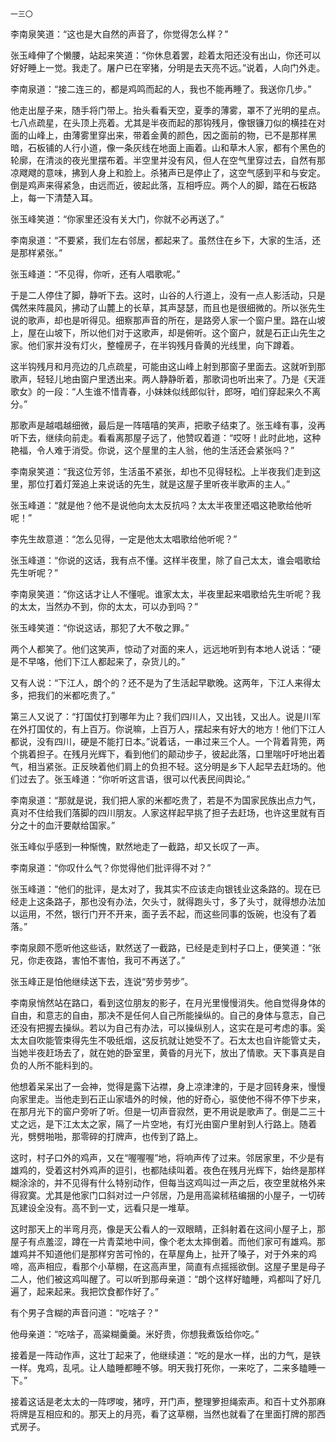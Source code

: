     一三〇 

   李南泉笑道：“这也是大自然的声音了，你觉得怎么样？”

   张玉峰伸了个懒腰，站起来笑道：“你休息着罢，趁着太阳还没有出山，你还可以好好睡上一觉。我走了。屠户已在宰猪，分明是去天亮不远。”说着，人向门外走。

   李南泉道：“接二连三的，都是鸡鸣而起的人，我也不能再睡了。我送你几步。”

   他走出屋子来，随手将门带上。抬头看看天空，夏季的薄雾，罩不了光明的星点。七八点疏星，在头顶上亮着。尤其是半夜而起的那钩残月，像银镰刀似的横挂在对面的山峰上，由薄雾里穿出来，带着金黄的颜色，因之面前的物，已不是那样黑暗，石板铺的人行小道，像一条灰线在地面上画着。山和草木人家，都有个黑色的轮廓，在清淡的夜光里摆布着。半空里并没有风，但人在空气里穿过去，自然有那凉飕飕的意味，拂到人身上和脸上。杀猪声已是停止了，这空气感到平和与安定。倒是鸡声来得紧急，由远而近，彼起此落，互相呼应。两个人的脚，踏在石板路上，每一下清楚入耳。

   张玉峰笑道：“你家里还没有关大门，你就不必再送了。”

   李南泉道：“不要紧，我们左右邻居，都起来了。虽然住在乡下，大家的生活，还是那样紧张。”

   张玉峰道：“不见得，你听，还有人唱歌呢。”

   于是二人停住了脚，静听下去。这时，山谷的人行道上，没有一点人影活动，只是偶然来阵晨风，拂动了山麓上的长草，其声瑟瑟，而且也是很细微的。所以张先生说的歌声，却也是听得见。细察那声音的所在，是路旁人家一个窗户里。路在山坡上，屋在山坡下，所以他们对于这歌声，却是俯听。这个窗户，就是石正山先生之家。他们家并没有灯火，整幢房子，在半钩残月昏黄的光线里，向下蹲着。

   这半钩残月和月亮边的几点疏星，可能由这山峰上射到那窗子里面去。这就听到那歌声，轻轻儿地由窗户里透出来。两人静静昕着，那歌词也听出来了。乃是《天涯歌女》的一段：“人生谁不惜青春，小妹妹似线郎似针，郎呀，咱们穿起来久不离分。”

   那歌声是越唱越细微，最后是一阵嘻嘻的笑声，把歌子结束了。张玉峰有事，没再听下去，继续向前走。看看离那屋子远了，他赞叹着道：“哎呀！此时此地，这种艳福，令人难于消受。你说，这个屋里的主人翁，他的生活还会紧张吗？”

   李南泉笑道：“我这位芳邻，生活虽不紧张，却也不见得轻松。上半夜我们走到这里，那位打着灯笼追上来说话的先生，就是这屋子里听夜半歌声的主人。”

   张玉峰道：“就是他？他不是说他向太太反抗吗？太太半夜里还唱这艳歌给他听呢！”

   李先生故意道：“怎么见得，一定是他太太唱歌给他听呢？”

   张玉峰道：“你说的这话，我有点不懂。这样半夜里，除了自己太太，谁会唱歌给先生听呢？”

   李南泉笑道：“你这话才让人不懂呢。谁家太太，半夜里起来唱歌给先生听呢？我的太太，当然办不到，你的太太，可以办到吗？”

   张玉峰笑道：“你说这话，那犯了大不敬之罪。”

   两个人都笑了。他们这笑声，惊动了对面的来人，远远地听到有本地人说话：“硬是不早咯，他们下江人都起来了，杂货儿的。”

   又有人说：“下江人，朗个的？还不是为了生活起早歇晚。这两年，下江人来得太多，把我们的米都吃贵了。”

   第三人又说了：“打国仗打到哪年为止？我们四川人，又出钱，又出人。说是川军在外打国仗的，有上百万。你说嘛，上百万人，摆起来有好大的地方！他们下江人都说，没有四川，硬是不能打日本。”说着话，一串过来三个人。一个背着背篼，两个挑着担子。在残月光辉下，看到他们的颠动步子，彼起此落，口里喘吁吁地出着气，相当紧张。正反映着他们肩上的负担不轻。这分明是乡下人起早去赶场的。他们过去了。张玉峰道：“你听听这言语，很可以代表民间舆论。”

   李南泉道：“那就是说，我们把人家的米都吃贵了，若是不为国家民族出点力气，真对不住给我们落脚的四川朋友。人家这样起早挑了担子去赶场，也许这里就有百分之十的血汗要献给国家。”

   张玉峰似乎感到一种惭愧，默然地走了一截路，却又长叹了一声。

   李南泉道：“你叹什么气？你觉得他们批评得不对？”

   张玉峰道：“他们的批评，是太对了，我其实不应该走向银钱业这条路的。现在已经走上这条路子，那也没有办法，欠头寸，就得跑头寸，多了头寸，就得想办法加以运用，不然，银行门开不开来，面子丢不起，而这些同事的饭碗，也没有了着落。”

   李南泉颇不愿听他这些话，默然送了一截路，已经是走到村子口上，便笑道：“张兄，你走夜路，害怕不害怕，我可不再送了。”

   张玉峰正是怕他继续送下去，连说“劳步劳步”。

   李南泉悄然站在路口，看到这位朋友的影子，在月光里慢慢消失。他自觉得身体的自由，和意志的自由，那决不是任何人自己所能操纵的。自己的身体与意志，自己还没有把握去操纵。若以为自己有办法，可以操纵别人，这实在是可考虑的事。奚太太自吹能管束得先生不吸纸烟，这反抗就让她受不了。石太太也自许能管丈夫，当她半夜赶场去了，就在她的卧室里，黄昏的月光下，放出了情歌。天下事真是自负的人所不能料到的。

   他想着呆呆出了一会神，觉得是露下沾襟，身上凉津津的，于是才回转身来，慢慢向家里走。当他走到石正山家墙外的时候，他的好奇心，驱使他不得不停下步来，在那月光下的窗户旁听了听。但是一切声音寂然，更不用说是歌声了。倒是二三十丈之远，是下江太太之家，隔了一片空地，有灯光由窗户里射到人行路上。随着光，劈劈啪啪，那零碎的打牌声，也传到了路上。

   这时，村子口外的鸡声，又在“喔喔喔”地，将响声传了过来。邻居家里，不少是有雄鸡的，受着这村外鸡声的逗引，也都陆续叫着。夜色在残月光辉下，始终是那样糊涂涂的，并不见得有什么特别动作，但每当这鸡叫过一声之后，夜空里就格外来得寂寞。尤其是他家门口斜对过一户邻居，乃是用高粱秫秸编捆的小屋子，一切砖瓦建设全没有。高不到一丈，远看只是一堆草。

   这时那天上的半弯月亮，像是天公看人的一双眼睛，正斜射着在这间小屋子上，那屋子有点羞涩，蹲在一片青菜地中间，像个老太太摔倒着。而他们家可有雄鸡。那雄鸡并不知道他们是那样穷苦可怜的，在草屋角上，扯开了嗓子，对于外来的鸡啼，高声相应，看那个小草棚，在这高声里，简直有点摇摇欲倒。这屋子里是母子二人，他们被这鸡叫醒了。可以听到那母亲道：“朗个这样好瞌睡，鸡都叫了好几遍了，起来起来。我把饮食都作好了。”

   有个男子含糊的声音问道：“吃啥子？”

   他母亲道：“吃啥子，高粱糊羹羹。米好贵，你想我煮饭给你吃。”

   接着是一阵动作声，这壮丁起来了，他继续道：“吃的是水一样，出的力气，是铁一样。鬼鸡，乱吼。让人瞌睡都睡不够。明天我打死你，一来吃了，二来多瞌睡一下。”

   接着这话是老太太的一阵啰唆，猪哼，开门声，整理箩担绳索声。和百十丈外那麻将牌是互相应和的。那天上的月亮，看了这草棚，当然也就看了在里面打牌的那西式房子。

